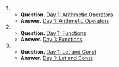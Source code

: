 1. - **Question.** [Day 1: Arithmetic Operators](https://www.hackerrank.com/challenges/js10-arithmetic-operators/problem)
   - **Answer.** [Day 1: Arithmetic Operators](./day1ArithmeticOperators.js)

2. - **Question.** [Day 1: Functions](https://www.hackerrank.com/challenges/js10-function/problem)
   - **Answer.** [Day 1: Functions](./Day1Functions.js)
3. - **Question.** [Day 1: Let and Const](https://www.hackerrank.com/challenges/js10-let-and-const/problem)
   - **Answer.** [Day 1: Let and Const](./day1LetAndConst.js)
